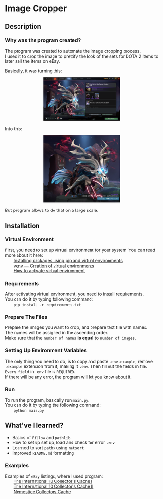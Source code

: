 # Image Cropper
## Description
### Why was the program created?
The program was created to automate the image cropping process.  
I used it to crop the image to prettify the look of the sets for DOTA 2 items to later sell the items on eBay.

Basically, it was turning this:

<p align="center">
    <img src="img/Initial_Image.png" href="https://github.com/EvilCheetah/Image-Cropper/blob/master/img/Initial_Image.png" width="50%">
</p>

Into this:

<p align="center">
    <img src="img/Final_Image.png" href="https://github.com/EvilCheetah/Image-Cropper/blob/master/img/Final_Image.png?raw=true" width="50%">
</p>

But program allows to do that on a large scale.

## Installation
### Virtual Environment
First, you need to set up virtual environment for your system.
You can read more about it here:  
&nbsp;&nbsp;&nbsp;&nbsp;&nbsp;&nbsp;&nbsp;[Installing packages using pip and virtual environments](https://docs.python.org/3/library/venv.html)  
&nbsp;&nbsp;&nbsp;&nbsp;&nbsp;&nbsp;&nbsp;[venv — Creation of virtual environments](https://docs.python.org/3/library/venv.html)  
&nbsp;&nbsp;&nbsp;&nbsp;&nbsp;&nbsp;&nbsp;[How to activate virtual environment](https://docs.python.org/3/tutorial/venv.html)  

### Requirements
After activating virtual environment, you need to install requirements.  
You can do it by typing following command:  
&nbsp;&nbsp;&nbsp;&nbsp;&nbsp;&nbsp;&nbsp;`pip install -r requirements.txt`

### Prepare The Files
Prepare the images you want to crop, and prepare text file with names.  
The names will be assigned in the ascending order.  
Make sure that the `number of names` **is equal** to `number of images`.

### Setting Up Environment Variables
The only thing you need to do, is to copy and paste `.env.example`, remove `.example` extension from it, making it `.env`.
Then fill out the fields in file.  
`Every field` in `.env` file is `REQUIRED`.  
If there will be any error, the program will let you know about it.

### Run
To run the program, basically run `main.py`.  
You can do it by typing the following command:  
&nbsp;&nbsp;&nbsp;&nbsp;&nbsp;&nbsp;&nbsp;`python main.py`

## What've I learned?
* Basics of `Pillow` and `pathlib`
* How to set up set up, load and check for error `.env`
* Learned to sort `paths` using `natsort`
* Improved `README.md` formatting
### Examples
Examples of `eBay` listings, where I used program:    
&nbsp;&nbsp;&nbsp;&nbsp;&nbsp;&nbsp;&nbsp;[The International 10 Collector's Cache I](https://www.ebay.com/itm/393134160911)  
&nbsp;&nbsp;&nbsp;&nbsp;&nbsp;&nbsp;&nbsp;[The International 10 Collector's Cache II](https://www.ebay.com/itm/393487038983)  
&nbsp;&nbsp;&nbsp;&nbsp;&nbsp;&nbsp;&nbsp;[Nemestice Collectors Cache](https://www.ebay.com/itm/393487169523)  
